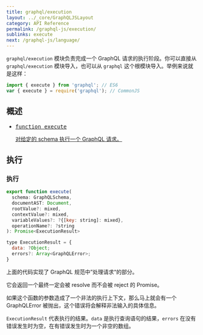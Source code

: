 ```yaml
---
title: graphql/execution
layout: ../_core/GraphQLJSLayout
category: API Reference
permalink: /graphql-js/execution/
sublinks: execute
next: /graphql-js/language/
---
```


`graphql/execution` 模块负责完成一个 GraphQL 请求的执行阶段。你可以直接从 `graphql/execution` 模块导入，也可以从 `graphql` 这个根模块导入。举例来说就是这样：

```js
import { execute } from 'graphql'; // ES6
var { execute } = require('graphql'); // CommonJS
```

## 概述

<ul class="apiIndex">
  <li>
    <a href="#execute">
      <pre>function execute</pre>
      对给定的 schema 执行一个 GraphQL 请求。
    </a>
  </li>
</ul>

## 执行

### 执行

```js
export function execute(
  schema: GraphQLSchema,
  documentAST: Document,
  rootValue?: mixed,
  contextValue?: mixed,
  variableValues?: ?{[key: string]: mixed},
  operationName?: ?string
): Promise<ExecutionResult>

type ExecutionResult = {
  data: ?Object;
  errors?: Array<GraphQLError>;
}
```

上面的代码实现了 GraphQL 规范中”处理请求“的部分。

它会返回一个最终一定会被 resolve 而不会被 reject 的 Promise。

如果这个函数的参数造成了一个非法的执行上下文，那么马上就会有一个 GraphQLError 被抛出，这个错误将会解释非法输入的具体信息。

`ExecutionResult` 代表执行的结果。`data` 是执行查询语句的结果，`errors` 在没有错误发生时为空，在有错误发生时为一个非空的数组。
